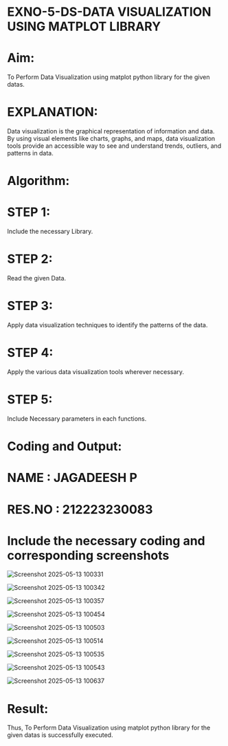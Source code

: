 # EXNO-5-DS-DATA VISUALIZATION USING MATPLOT LIBRARY

# Aim:
  To Perform Data Visualization using matplot python library for the given datas.

# EXPLANATION:
Data visualization is the graphical representation of information and data. By using visual elements like charts, graphs, and maps, data visualization tools provide an accessible way to see and understand trends, outliers, and patterns in data.

# Algorithm:
# STEP 1:
  Include the necessary Library.

# STEP 2:
  Read the given Data.

# STEP 3:
  Apply data visualization techniques to identify the patterns of the data.

# STEP 4:
  Apply the various data visualization tools wherever necessary.

# STEP 5:
  Include Necessary parameters in each functions.

# Coding and Output:
# NAME : JAGADEESH P
# RES.NO : 212223230083
# Include the necessary coding and corresponding screenshots

![Screenshot 2025-05-13 100331](https://github.com/user-attachments/assets/c80cdb68-09fa-4ffc-9a52-a84a53f5ba1b)

![Screenshot 2025-05-13 100342](https://github.com/user-attachments/assets/303fe5ce-36bd-43c0-8894-982d326cc162)

![Screenshot 2025-05-13 100357](https://github.com/user-attachments/assets/6678d9f2-e2b9-47fc-babd-7a5d7182b4cb)

![Screenshot 2025-05-13 100454](https://github.com/user-attachments/assets/b046cec7-8367-4813-b8a6-0faf76e6f4ed)

![Screenshot 2025-05-13 100503](https://github.com/user-attachments/assets/2a737528-c42a-4f31-8644-0a30084ca0e5)

![Screenshot 2025-05-13 100514](https://github.com/user-attachments/assets/004898a0-8cd5-4d62-a336-812ebbf260a4)

![Screenshot 2025-05-13 100535](https://github.com/user-attachments/assets/1832d204-c3ca-400f-abca-150e680d62c9)

![Screenshot 2025-05-13 100543](https://github.com/user-attachments/assets/c94ff213-3ae5-447a-aeb2-c4761aa5206d)

![Screenshot 2025-05-13 100637](https://github.com/user-attachments/assets/bbae05ea-c98a-4825-819e-a34351b6eac3)


# Result:
 Thus, To Perform Data Visualization using matplot python library for the given datas is successfully executed.
